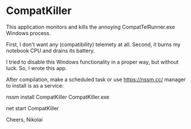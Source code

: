 # CompatKiller
This application monitors and kills the annoying CompatTelRunner.exe Windows process.

First, I don't want any (compatibility) telemety at all.
Second, it burns my notebook CPU and drains its battery.

I tried to disable this Windows functionality in a proper way, but without luck. So, I wrote this app.

After compilation, make a scheduled task or use https://nssm.cc/ manager to install is as a service:

nssm install CompatKiller CompatKiller.exe

net start CompatKiller

Cheers,
Nikolai
